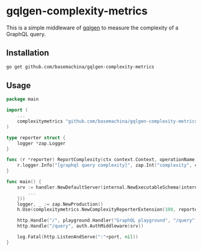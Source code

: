# gqlgen-complexity-metrics

This is a simple middleware of [gqlgen](https://gqlgen.com/) to measure the complexity of a GraphQL query.

## Installation

```bash
go get github.com/basemachina/gqlgen-complexity-metrics
```

## Usage

```go
package main

import (
    ...
    complexitymetrics "github.com/basemachina/gqlgen-complexity-metrics"
)

type reporter struct {
    logger *zap.Logger
}

func (r *reporter) ReportComplexity(ctx context.Context, operationName string, complexity int) {
    r.logger.Info("[graphql query complexity]", zap.Int("complexity", complexity))
}

func main() {
    srv := handler.NewDefaultServer(internal.NewExecutableSchema(internal.Config{
        ...
    }))
    logger, _ := zap.NewProduction()
    h.Use(complexitymetrics.NewComplexityReporterExtension(100, reporter{logger: logger})) // 100 is the maximum complexity allowed

    http.Handle("/", playground.Handler("GraphQL playground", "/query"))
    http.Handle("/query", auth.AuthMiddleware(srv))

    log.Fatal(http.ListenAndServe(":"+port, nil))
}
```
